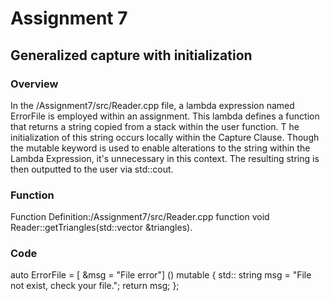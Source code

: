 # Assignment 7
## Generalized capture with initialization
### Overview 
In the /Assignment7/src/Reader.cpp file, a lambda expression named ErrorFile is employed within an assignment.
This lambda defines a function that returns a string copied from a stack within the user function. T
he initialization of this string occurs locally within the Capture Clause.
Though the mutable keyword is used to enable alterations to the string within the Lambda Expression, it's unnecessary in this context. 
The resulting string is then outputted to the user via std::cout.
### Function
Function Definition:/Assignment7/src/Reader.cpp function void Reader::getTriangles(std::vector<Triangle> &triangles).
### Code
 auto ErrorFile = [ &msg = "File error"] () mutable
    {
         std:: string msg = "File not exist, check your file.";
         return msg;
    };
